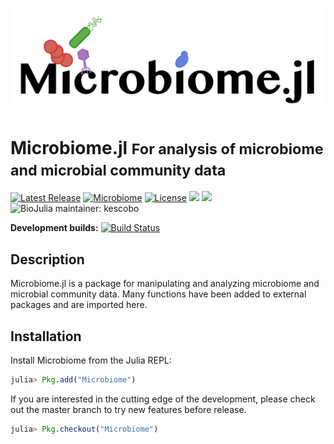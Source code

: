 ![Microbiome.jl logo](logo.png)

# Microbiome.jl <small>For analysis of microbiome and microbial community data</small>

[![Latest Release](https://img.shields.io/github/release/BioJulia/Microbiome.jl.svg)](https://github.com/BioJulia/Microbiome.jl/releases/latest)
[![Microbiome](http://pkg.julialang.org/badges/Microbiome_0.6.svg)](http://pkg.julialang.org/?pkg=Microbiome)
[![License](https://img.shields.io/badge/license-MIT-green.svg)](https://github.com/BioJulia/Microbiome.jl/blob/master/LICENSE)
[![](https://img.shields.io/badge/docs-stable-blue.svg)](https://biojulia.github.io/Microbiome.jl/stable)
[![](https://img.shields.io/badge/docs-latest-blue.svg)](https://biojulia.github.io/Microbiome.jl/latest)
![BioJulia maintainer: kescobo](https://img.shields.io/badge/BioJulia%20Maintainer-kescobo-blue.svg)

**Development builds:**
[![Build Status](https://travis-ci.org/BioJulia/Microbiome.jl.svg?branch=master)](https://travis-ci.org/BioJulia/Microbiome.jl)

## Description

Microbiome.jl is a package for manipulating and analyzing microbiome and
microbial community data. Many functions have been added to external packages
and are imported here.

## Installation

Install Microbiome from the Julia REPL:

```julia
julia> Pkg.add("Microbiome")
```

If you are interested in the cutting edge of the development, please check out
the master branch to try new features before release.

```julia
julia> Pkg.checkout("Microbiome")
```
